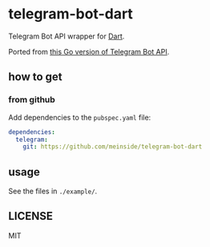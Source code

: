 # telegram-bot-dart

Telegram Bot API wrapper for [Dart](https://www.dartlang.org/).

Ported from [this Go version of Telegram Bot API](https://github.com/meinside/telegram-bot-go).

## how to get

### from github

Add dependencies to the `pubspec.yaml` file:

```yaml
dependencies:
  telegram:
    git: https://github.com/meinside/telegram-bot-dart
```

## usage

See the files in `./example/`.

## LICENSE

MIT

